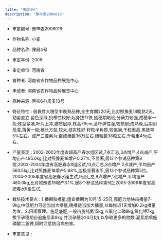```yaml
---
title: "豫展4号"
description: "豫审麦2006016"
---
```

* 审定编号:  豫审麦2006016

*  作物名称:  小麦

*  品种名称:  豫展4号

*  审定年份:  2006

*  审定单位:  河南省

* 育种者:  河南省农作物品种展览中心

*  申请者:  河南省农作物品种展览中心

*  品种来源:  百农64/周麦13号

*  特征特性 : 
弱春性大穗型中晚熟品种,全生育期220天,比对照豫麦18晚熟2天。幼苗直立,苗色深绿,抗寒性较好;起身拔节快,抽穗期略迟;分蘖力较强,成穗率一般;株型紧凑,叶片上冲,腊质层厚,株高79cm,茎杆弹性强,较抗倒;成熟晚,后期耐高温,落黄一般;穗长方型,较大,结实性好;籽粒半角质,较饱满,千粒重高,黑胚率5%左右。成产三要素为:亩成穗数36万左右,穗粒数38粒左右,千粒重45g左右。
 
*  产量表现 : 
2002-2003年度省超高产春水组区试,7点汇总,3点增产,4点减产,平均亩产495.0kg,比对照豫麦18增产0.27%,不显著,居12个参试品种第8位;2003-2004年度省高肥春水Ⅱ组区试,10点汇总,8点增产,2点减产,平均亩产560.5kg,比对照豫麦18增产5.98%,达极显著水平,居13个参试品种第5位。2004-2005年度省高肥春水组生试,9点汇总,8点增产,1点减产,平均亩产460.0kg,比对照豫麦18增产3.1%,居8个参试品种第5位;2005-2006年度省高肥春水Ⅱ组生试,

*  栽培技术要点 : 
1.播期和播量:适宜播期为10月15-25日;高肥力地块亩播量7-9kg,中低肥力可适当加大播量,晚播适当加大播量,以每推迟1天增加0.2kg播量为宜。2.田间管理。施足底肥,一般亩施纯氮15kg,五氧化二磷9kg,氧化钾7kg;拔节孕穗期亩追施尿素8kg,并浇孕穗水(4月初),以争取更多的粒数;灌浆期喷施磷酸二氢钾,同时注意防治病虫害。

*  审定意见 : 


